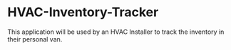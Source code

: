 # HVAC-Inventory-Tracker
This application will be used by an HVAC Installer to track the inventory in their personal van.
